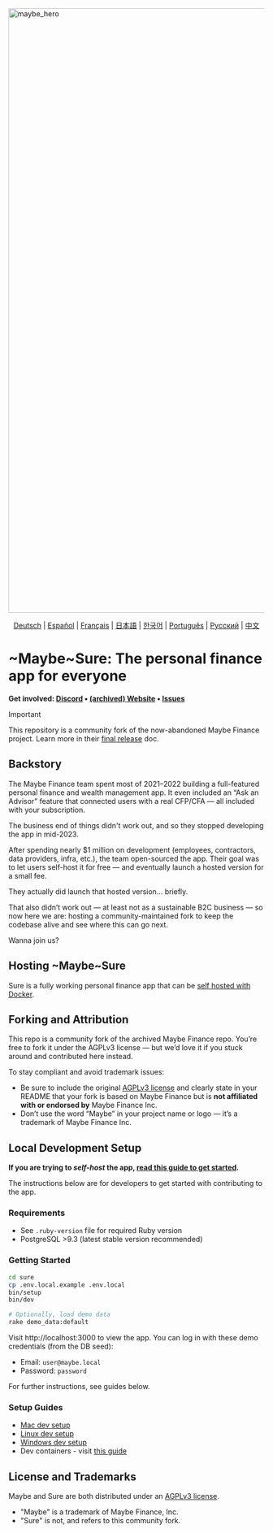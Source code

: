 
<img width="1190" alt="maybe_hero" src="https://github.com/user-attachments/assets/5ed08763-a9ee-42b2-a436-e05038fcf573" />

<p align="center">
  <!-- Keep these links. Translations will automatically update with the README. -->
  <a href="https://readme-i18n.com/de/we-promise/sure">Deutsch</a> | 
  <a href="https://readme-i18n.com/es/we-promise/sure">Español</a> | 
  <a href="https://readme-i18n.com/fr/we-promise/sure">Français</a> | 
  <a href="https://readme-i18n.com/ja/we-promise/sure">日本語</a> | 
  <a href="https://readme-i18n.com/ko/we-promise/sure">한국어</a> | 
  <a href="https://readme-i18n.com/pt/we-promise/sure">Português</a> | 
  <a href="https://readme-i18n.com/ru/we-promise/sure">Русский</a> | 
  <a href="https://readme-i18n.com/zh/we-promise/sure">中文</a>
</p>

# ~Maybe~Sure: The personal finance app for everyone

<b>Get
involved: [Discord](https://discord.gg/36ZGBsxYEK) • [(archived) Website](https://web.archive.org/web/20250715182050/https://maybefinance.com/) • [Issues](https://github.com/we-promise/sure/issues)</b>

> [!IMPORTANT]
> This repository is a community fork of the now-abandoned Maybe Finance project. 
> Learn more in their [final release](https://github.com/maybe-finance/maybe/releases/tag/v0.6.0) doc.

## Backstory

The Maybe Finance team spent most of 2021–2022 building a full-featured personal finance and wealth management app. It even included an “Ask an Advisor” feature that connected users with a real CFP/CFA — all included with your subscription.

The business end of things didn't work out, and so they stopped developing the app in mid-2023.

After spending nearly $1 million on development (employees, contractors, data providers, infra, etc.), the team open-sourced the app. Their goal was to let users self-host it for free — and eventually launch a hosted version for a small fee.

They actually did launch that hosted version… briefly.

That also didn’t work out — at least not as a sustainable B2C business — so now here we are: hosting a community-maintained fork to keep the codebase alive and see where this can go next.

Wanna join us?

## Hosting ~Maybe~Sure

Sure is a fully working personal finance app that can be [self hosted with Docker](docs/hosting/docker.md).

## Forking and Attribution

This repo is a community fork of the archived Maybe Finance repo.
You’re free to fork it under the AGPLv3 license — but we’d love it if you stuck around and contributed here instead.

To stay compliant and avoid trademark issues:

- Be sure to include the original [AGPLv3 license](https://github.com/maybe-finance/maybe/blob/main/LICENSE) and clearly state in your README that your fork is based on Maybe Finance but is **not affiliated with or endorsed by** Maybe Finance Inc.
- Don’t use the word “Maybe” in your project name or logo — it’s a trademark of Maybe Finance Inc.

## Local Development Setup

**If you are trying to _self-host_ the app, [read this guide to get started](docs/hosting/docker.md).**

The instructions below are for developers to get started with contributing to the app.

### Requirements

- See `.ruby-version` file for required Ruby version
- PostgreSQL >9.3 (latest stable version recommended)

### Getting Started
```sh
cd sure
cp .env.local.example .env.local
bin/setup
bin/dev

# Optionally, load demo data
rake demo_data:default
```

Visit http://localhost:3000 to view the app. You can log in with these demo credentials (from the DB seed):

- Email: `user@maybe.local`
- Password: `password`

For further instructions, see guides below.

### Setup Guides

- [Mac dev setup](https://github.com/we-promise/sure/wiki/Mac-Dev-Setup-Guide)
- [Linux dev setup](https://github.com/we-promise/sure/wiki/Linux-Dev-Setup-Guide)
- [Windows dev setup](https://github.com/we-promise/sure/wiki/Windows-Dev-Setup-Guide)
- Dev containers - visit [this guide](https://code.visualstudio.com/docs/devcontainers/containers)

## License and Trademarks

Maybe and Sure are both distributed under
an [AGPLv3 license](https://github.com/we-promise/sure/blob/main/LICENSE).
- "Maybe" is a trademark of Maybe Finance, Inc.
- "Sure" is not, and refers to this community fork.
